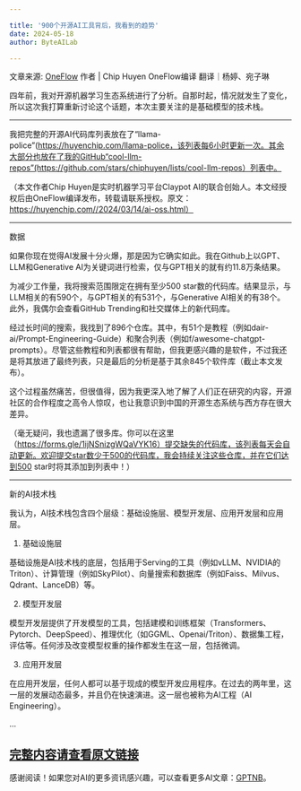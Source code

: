 ```yaml
---

title: '900个开源AI工具背后，我看到的趋势'
date: 2024-05-18
author: ByteAILab

---
```


文章来源: [OneFlow](https://mp.weixin.qq.com/s/G24dA8ZMSmiMJro9ZA-Maw)
作者 | Chip Huyen
OneFlow编译
翻译｜杨婷、宛子琳

四年前，我对开源机器学习生态系统进行了分析。自那时起，情况就发生了变化，所以这次我打算重新讨论这个话题，本次主要关注的是基础模型的技术栈。

---


我把完整的开源AI代码库列表放在了“llama-police”(https://huyenchip.com/llama-police，该列表每6小时更新一次。其余大部分也放在了我的GitHub“cool-llm-repos”(https://github.com/stars/chiphuyen/lists/cool-llm-repos）列表中。

（本文作者Chip Huyen是实时机器学习平台Claypot AI的联合创始人。本文经授权后由OneFlow编译发布，转载请联系授权。原文：https://huyenchip.com//2024/03/14/ai-oss.html）

---

数据

如果你现在觉得AI发展十分火爆，那是因为它确实如此。我在Github上以GPT、LLM和Generative AI为关键词进行检索，仅与GPT相关的就有约11.8万条结果。

为减少工作量，我将搜索范围限定在拥有至少500 star数的代码库。结果显示，与LLM相关的有590个，与GPT相关的有531个，与Generative AI相关的有38个。此外，我偶尔会查看GitHub Trending和社交媒体上的新代码库。

经过长时间的搜索，我找到了896个仓库。其中，有51个是教程（例如dair-ai/Prompt-Engineering-Guide）和聚合列表（例如f/awesome-chatgpt-prompts）。尽管这些教程和列表都很有帮助，但我更感兴趣的是软件，不过我还是将其放进了最终列表，只是最后的分析是基于其余845个软件库（截止本文发布）。

这个过程虽然痛苦，但很值得，因为我更深入地了解了人们正在研究的内容，开源社区的合作程度之高令人惊叹，也让我意识到中国的开源生态系统与西方存在很大差异。

（毫无疑问，我也遗漏了很多库。你可以在这里（https://forms.gle/1ijNSnizgWQaVYK16）提交缺失的代码库，该列表每天会自动更新。欢迎提交star数少于500的代码库，我会持续关注这些仓库，并在它们达到500 star时将其添加到列表中！）

---

新的AI技术栈

我认为，AI技术栈包含四个层级：基础设施层、模型开发层、应用开发层和应用层。

1. 基础设施层

基础设施是AI技术栈的底层，包括用于Serving的工具（例如vLLM、NVIDIA的Triton）、计算管理（例如SkyPilot）、向量搜索和数据库（例如Faiss、Milvus、Qdrant、LanceDB）等。

2. 模型开发层

模型开发层提供了开发模型的工具，包括建模和训练框架（Transformers、Pytorch、DeepSpeed）、推理优化（如GGML、Openai/Triton）、数据集工程，评估等。任何涉及改变模型权重的操作都发生在这一层，包括微调。

3. 应用开发层

在应用开发层，任何人都可以基于现成的模型开发应用程序。在过去的两年里，这一层的发展动态最多，并且仍在快速演进。这一层也被称为AI工程（AI Engineering）。

...

[完整内容请查看原文链接](https://www.aixinzhijie.com/article/6845798)
---
感谢阅读！如果您对AI的更多资讯感兴趣，可以查看更多AI文章：[GPTNB](https://gptnb.com)。